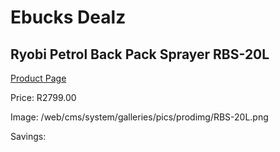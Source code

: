 
# Ebucks Dealz
## Ryobi Petrol Back Pack Sprayer RBS-20L
[Product Page](https://www.ebucks.com/web/shop/productSelected.do?prodId=1201654073&catId=363410833)

Price: R2799.00

Image: /web/cms/system/galleries/pics/prodimg/RBS-20L.png

Savings: 


	